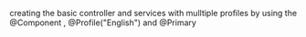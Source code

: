 creating the basic controller and services with mulltiple profiles by using the @Component , @Profile("English") and @Primary
